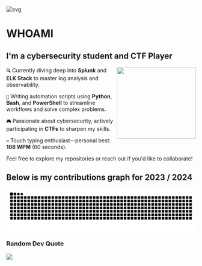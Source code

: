![svg](https://readme-typing-svg.demolab.com/?font=Pixelify+Sans&size=32&duration=2550&pause=1000&color=ffffff&random=false&width=435&lines=Welcome+to+my+profile+!)

# WHOAMI 
## I'm a cybersecurity student and CTF Player 
<p1>
  <img height="190" width="210" align="right" src="https://github.com/user-attachments/assets/44d46ee2-0354-4aa5-9e76-8e4de58be366" >  
</p1>

**`🔍`** Currently diving deep into **Splunk** and **ELK Stack** to master log analysis and observability.

**`🤖`** Writing automation scripts using **Python**, **Bash**, and **PowerShell** to streamline workflows and solve complex problems.

**`🎮`** Passionate about cybersecurity, actively participating in **CTFs** to sharpen my skills.

**`⌨️`** Touch typing enthusiast—personal best: **108 WPM** (60 seconds).

Feel free to explore my repositories or reach out if you'd like to collaborate!

## Below is my contributions graph for 2023 / 2024
![Snake animation](https://github.com/toxicMango64/toxicMango64/blob/output/github-contribution-grid-snake-dark.svg)            

### Random Dev Quote
<!-- themes: dark, chartreuse-dark, radical, merko, gruvbox, tokyonight, algolia, monokai, dracula, nord -->
![](https://quotes-github-readme.vercel.app/api?type=horizontal&theme=dark)
